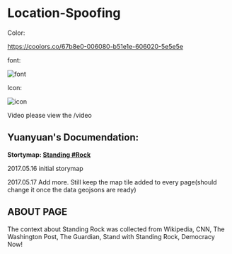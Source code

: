 # Location-Spoofing

Color: 

https://coolors.co/67b8e0-006080-b51e1e-606020-5e5e5e

font:

![font](https://github.com/winkyt/LocationSpoofing/blob/master/img/font.PNG)

Icon:

![icon](https://github.com/winkyt/LocationSpoofing/blob/master/img/Icon.png)

Video 
please view the /video








## Yuanyuan's Documendation:

**Stortymap: [Standing #Rock](https://cdn.rawgit.com/winkyt/LocationSpoofing/4c4da0bd/LocationSpoofing_index.html)**

2017.05.16 initial storymap

2017.05.17 Add more. Still keep the map tile added to every page(should change it once the data geojsons are ready)

## ABOUT PAGE 
The context about Standing Rock was collected from Wikipedia, CNN, The Washington Post, The Guardian, Stand with Standing Rock, Democracy Now!
